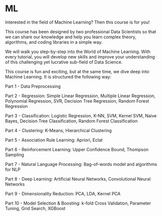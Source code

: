 # ML

Interested in the field of Machine Learning? Then this course is for you!

This course has been designed by two professional Data Scientists so that we can share our knowledge and help you learn complex theory, algorithms, and coding libraries in a simple way.

We will walk you step-by-step into the World of Machine Learning. With every tutorial, you will develop new skills and improve your understanding of this challenging yet lucrative sub-field of Data Science.

This course is fun and exciting, but at the same time, we dive deep into Machine Learning. It is structured the following way:

Part 1 - Data Preprocessing

Part 2 - Regression: Simple Linear Regression, Multiple Linear Regression, Polynomial Regression, SVR, Decision Tree Regression, Random Forest Regression

Part 3 - Classification: Logistic Regression, K-NN, SVM, Kernel SVM, Naive Bayes, Decision Tree Classification, Random Forest Classification

Part 4 - Clustering: K-Means, Hierarchical Clustering

Part 5 - Association Rule Learning: Apriori, Eclat

Part 6 - Reinforcement Learning: Upper Confidence Bound, Thompson Sampling

Part 7 - Natural Language Processing: Bag-of-words model and algorithms for NLP

Part 8 - Deep Learning: Artificial Neural Networks, Convolutional Neural Networks

Part 9 - Dimensionality Reduction: PCA, LDA, Kernel PCA

Part 10 - Model Selection & Boosting: k-fold Cross Validation, Parameter Tuning, Grid Search, XGBoost
